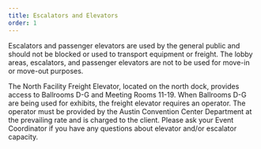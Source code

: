 ```yaml
---
title: Escalators and Elevators
order: 1
---
```


Escalators and passenger elevators are used by the general public and should not be blocked or used to transport equipment or freight. The lobby areas, escalators, and passenger elevators are not to be used for move-in or move-out purposes.

The North Facility Freight Elevator, located on the north dock, provides access to Ballrooms D-G and Meeting Rooms 11-19. When Ballrooms D-G are being used for exhibits, the freight elevator requires an operator. The operator must be provided by the Austin Convention Center Department at the prevailing rate and is charged to the client. Please ask your Event Coordinator if you have any questions about elevator and/or escalator capacity.
